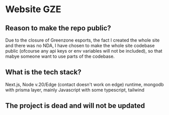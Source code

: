 # Website GZE

## Reason to make the repo public?
Due to the closure of Greenzone esports, the fact I created the whole site and there was no NDA, I have chosen to make the whole site codebase public (ofcourse any api keys or env variables will not be included), so that mabye someone want to use parts of the codebase.

## What is the tech stack?
Next.js, Node v.20/Edge (contact doesn't work on edge) runtime, mongodb with prisma layer, mainly Javascript with some typescript, tailwind

## The project is dead and will not be updated
